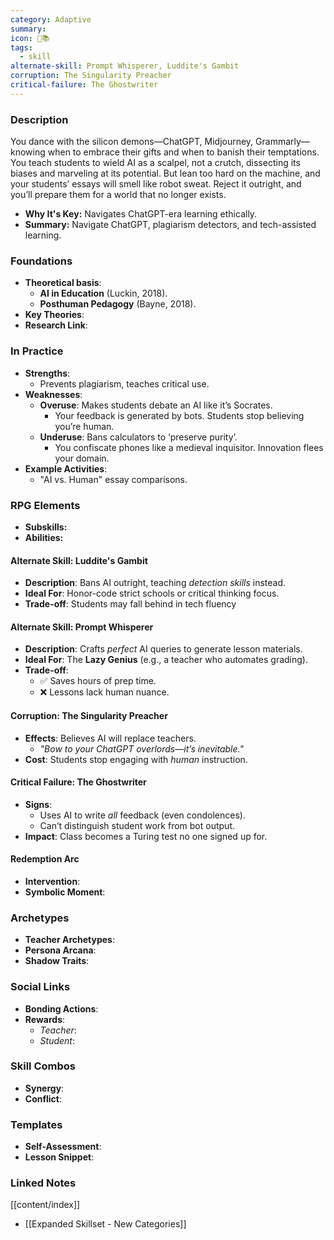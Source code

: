 ```yaml
---
category: Adaptive
summary: 
icon: 🤖📚
tags:
  - skill
alternate-skill: Prompt Whisperer, Luddite's Gambit
corruption: The Singularity Preacher
critical-failure: The Ghostwriter
---
```


### **Description**  
You dance with the silicon demons—ChatGPT, Midjourney, Grammarly—knowing when to embrace their gifts and when to banish their temptations. You teach students to wield AI as a scalpel, not a crutch, dissecting its biases and marveling at its potential. But lean too hard on the machine, and your students’ essays will smell like robot sweat. Reject it outright, and you’ll prepare them for a world that no longer exists.
- **Why It's Key:** Navigates ChatGPT-era learning ethically.
- **Summary:** Navigate ChatGPT, plagiarism detectors, and tech-assisted learning.

### **Foundations**  
- **Theoretical basis**: 
	- **AI in Education** (Luckin, 2018).
	- **Posthuman Pedagogy** (Bayne, 2018).
- **Key Theories**: 
- **Research Link**: 

### **In Practice**  
- **Strengths**:  
	- Prevents plagiarism, teaches critical use.
- **Weaknesses**:  
	- **Overuse**: Makes students debate an AI like it’s Socrates.
		- Your feedback is generated by bots. Students stop believing you’re human.
	- **Underuse**: Bans calculators to ‘preserve purity’.
		- You confiscate phones like a medieval inquisitor. Innovation flees your domain.
- **Example Activities**:  
	- "AI vs. Human" essay comparisons.

### **RPG Elements**  
- **Subskills:**
- **Abilities:**
#### **Alternate Skill: Luddite's Gambit**
- **Description**: Bans AI outright, teaching _detection skills_ instead.
- **Ideal For**: Honor-code strict schools or critical thinking focus.
- **Trade-off**: Students may fall behind in tech fluency
#### **Alternate Skill: Prompt Whisperer**
- **Description**: Crafts _perfect_ AI queries to generate lesson materials.
- **Ideal For**: The **Lazy Genius** (e.g., a teacher who automates grading).
- **Trade-off**:
    - ✅ Saves hours of prep time.
    - ❌ Lessons lack human nuance.
#### **Corruption: The Singularity Preacher**
- **Effects**: Believes AI will replace teachers.
    - _"Bow to your ChatGPT overlords—it’s _inevitable_."_
- **Cost**: Students stop engaging with _human_ instruction.
#### **Critical Failure: The Ghostwriter** 
- **Signs**:
    - Uses AI to write _all_ feedback (even condolences).
    - Can’t distinguish student work from bot output.
- **Impact**: Class becomes a Turing test no one signed up for.
#### **Redemption Arc**  
- **Intervention**: 
- **Symbolic Moment**: 

### **Archetypes**  
- **Teacher Archetypes**: 
- **Persona Arcana**: 
- **Shadow Traits**: 

### **Social Links**  
- **Bonding Actions**: 
- **Rewards**:  
  - *Teacher*: 
  - *Student*: 

### **Skill Combos**  
- **Synergy**: 
- **Conflict**:  

### **Templates**  
- **Self-Assessment**: 
- **Lesson Snippet**: 

### **Linked Notes**  
[[content/index]]
- [[Expanded Skillset - New Categories]]